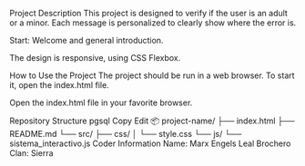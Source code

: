 Project Description
This project is designed to verify if the user is an adult or a minor. Each message is personalized to clearly show where the error is.

Start: Welcome and general introduction.

The design is responsive, using CSS Flexbox.

How to Use the Project
The project should be run in a web browser. To start it, open the index.html file.

Open the index.html file in your favorite browser.

Repository Structure
pgsql
Copy
Edit
📦 project-name/
├── index.html
├── README.md
└── src/
    ├── css/
    │   └── style.css
    └── js/
        └── sistema_interactivo.js
Coder Information
Name: Marx Engels Leal Brochero
Clan: Sierra

